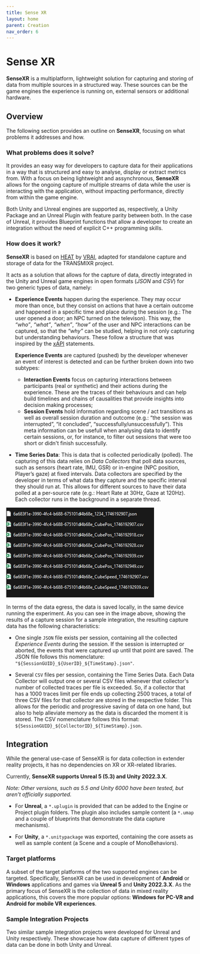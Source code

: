 ```yaml
---
title: Sense XR
layout: home
parent: Creation
nav_order: 6
---
```



# Sense XR

**SenseXR** is a multiplatform, lightweight solution for capturing and storing of data from multiple sources in a structured way. These sources can be the game engines the experience is running on, external sensors or additional hardware. 

## Overview

The following section provides an outline on **SenseXR**, focusing on what problems it addresses and how.

### What problems does it solve?

It provides an easy way for developers to capture data for their applications in a way that is structured and easy to analyse, display or extract metrics from. With a focus on being lightweight and assynchronous, **SenseXR** allows for the ongoing capture of multiple streams of data while the user is interacting with the application, without impacting performance, directly from within the game engine. 

Both Unity and Unreal engines are supported as, respectively, a Unity Package and an Unreal Plugin with feature parity between both. In the case of Unreal, it provides Blueprint functions that allow a developer to create an integration without the need of explicit C++ programming skills.

### How does it work?

**SenseXR** is based on [HEAT](https://www.vraisimulation.com/products/heat) by [VRAI](https://www.vraisimulation.com/), adapted for standalone capture and storage of data for the TRANSMIXR project.

It acts as a solution that allows for the capture of data, directly integrated in the Unity and Unreal game engines in open formats (_JSON_ and _CSV_) for two generic types of data, namely:

- **Experience Events** happen during the experience. They may occur more than once, but they consist on actions that have a certain outcome and happened in a specific time and place during the session (e.g.: The user opened a door; an NPC turned on the televison). This way, the _“who”_, _“what”_, _“when”_, _“how”_ of the user and NPC interactions can be captured, so that the _“why”_ can be studied, helping in not only capturing but understanding behaviours. These follow a structure that was inspired by the [xAPI](https://xapi.com/) statements. 
  
  **Experience Events** are captured (pushed) by the developer whenever an event of interest is detected and can be further broken down into two subtypes:
  - **Interaction Events** focus on capturing interactions between participants (real or synthetic) and their actions during the experience. These are the traces of their behaviours and can help build timelines and chains of causalities that provide insights into decision making processes;
  - **Session Events** hold information regarding scene / act transitions as well as overall session duration and outcome (e.g.: “the session was interrupted”, “it concluded”, “successfully/unsuccessfully”). This meta information can be usefull when analysing data to identify certain sessions, or, for instance, to filter out sessions that were too short or didn't finish successfully.

- **Time Series Data**: This is data that is collected periodically (polled). The capturing of this data relies on _Data Collectors_ that poll data sources, such as sensors (heart rate, IMU, GSR) or in-engine (NPC position, Player’s gaze)  at fixed intervals. Data collectors are specified by the developer in terms of what data they capture and the specific interval they should run at. This allows for different sources to have their data polled at a per-source rate (e.g.: Heart Rate at 30Hz, Gaze at 120Hz). Each collector runs in the background in a separate thread.

![folder contents](/docs/assets/images/comp_creation/sense_xr/sample-capture-content.png)

In terms of the data egress, the data is saved locally, in the same device running the experiment. As you can see in the image above, showing the results of a capture session for a sample integration, the resulting capture data has the following characteristics:
- One single `JSON` file exists per session, containing all the collected  _Experience Events_ during the session. If the session is interrupted or aborted, the events that were captured up until that point are saved. The JSON file follows this nomenclature: `"${SessionGUID}_${UserID}_${TimeStamp}.json"`.

- Several `CSV` files per session, containing the Time Series Data. Each Data Collector will output one or several CSV files whenever that collector's number of collected traces per file is exceeded. So, if a collector that has a 1000 traces limit per file ends up collecting 2500 traces, a total of three CSV files for that collector are stored in the respective folder. This allows for the periodic and progressive saving of data on one hand, but also to help alleviate memory as the data is discarded the moment it is stored. The CSV nomenclature follows this format: `${SessionGUID}_${CollectorID}_${TimeStamp}.json`.

## Integration

While the general use-case of SenseXR is for data collection in extender reality projects, it has no dependencies on XR or XR-related libraries.

Currently, **SenseXR supports Unreal 5 (5.3) and Unity 2022.3.X**. 

_Note: Other versions, such as 5.5 and Unity 6000 have been tested, but aren't officially supported._

- For **Unreal**, a `*.uplugin` is provided that can be added to the Engine or Project plugin folders. The plugin also includes sample content (a `*.umap` and a couple of blueprints that demonstrate the data capture mechanisms).

- For **Unity**, a `*.unitypackage` was exported, containing the core assets as well as sample content (a Scene and a couple of MonoBehaviors). 

### Target platforms
 
A subset of the target platforms of the two supported engines can be targeted. Specifically, SenseXR can be used in development of **Android** or **Windows** applications and games via **Unreal 5** and **Unity 2022.3.X**. As the primary focus of SenseXR is the collection of data in mixed reality applications, this covers the more popular options: **Windows for PC-VR and Android for mobile VR experiences**. 

### Sample Integration Projects

Two similar sample integration projects were developed for Unreal and Unity respectively. These showcase how data capture of different types of data can be done in both Unity and Unreal.
